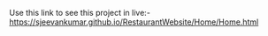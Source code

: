 Use this link to see this project in live:- https://sjeevankumar.github.io/RestaurantWebsite/Home/Home.html
